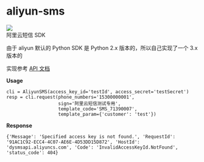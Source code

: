 # aliyun-sms
![](https://img.shields.io/badge/Python-3-3AA066.svg)  
阿里云短信 SDK

由于 aliyun 默认的 Python SDK 是 Python 2.x 版本的，所以自己实现了一个 3.x 版本的

实现参考 [API 文档](https://help.aliyun.com/document_detail/56189.html?spm=5176.doc55317.6.568.HnirA8)

**Usage**

```
cli = AliyunSMS(access_key_id='testId', access_secret='testSecret')
resp = cli.request(phone_numbers='15300000001',
                   sign='阿里云短信测试专用',
                   template_code='SMS_71390007',
                   template_param={'customer': 'test'})

```


**Response**
```
{'Message': 'Specified access key is not found.', 'RequestId': '91AC1C92-ECC4-4C07-AE6E-4D53DD15D872', 'HostId': 'dysmsapi.aliyuncs.com', 'Code': 'InvalidAccessKeyId.NotFound', 'status_code': 404}
```
